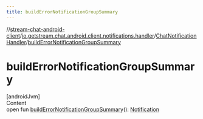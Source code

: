 ```yaml
---
title: buildErrorNotificationGroupSummary
---
```

//[stream-chat-android-client](../../../index.md)/[io.getstream.chat.android.client.notifications.handler](../index.md)/[ChatNotificationHandler](index.md)/[buildErrorNotificationGroupSummary](buildErrorNotificationGroupSummary.md)



# buildErrorNotificationGroupSummary  
[androidJvm]  
Content  
open fun [buildErrorNotificationGroupSummary](buildErrorNotificationGroupSummary.md)(): [Notification](https://developer.android.com/reference/kotlin/android/app/Notification.html)  



